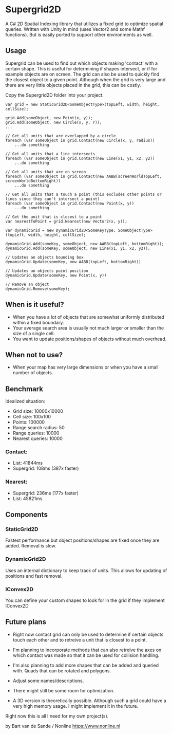 # Supergrid2D

A C# 2D Spatial Indexing library that utilizes a fixed grid to optimize spatial queries.
Written with Unity in mind (uses Vector2 and some Mathf functions). But is easily ported to support other environments as well.

## Usage

Supergrid can be used to find out which objects making 'contact' with a certain shape. This is useful for determining if shapes intersect, or if for example objects are on screen.
The grid can also be used to quickly find the closest object to a given point. Although when the grid is very large and there are very little objects placed in the grid, this can be costly.

Copy the Supergrid2D folder into your project.

```
var grid = new StaticGrid2D<SomeObjectType>(topLeft, width, height, cellSize);

grid.Add(someObject, new Point(x, y));
grid.Add(someObject, new Circle(x, y, r));
...

// Get all units that are overlapped by a circle
foreach (var someObject in grid.Contact(new Circle(x, y, radius))
    ...do something

// Get all units that a line intersects
foreach (var someObject in grid.Contact(new Line(x1, y1, x2, y2))
    ...do something

// Get all units that are on screen
foreach (var someObject in grid.Contact(new AABB(screenWorldTopLeft, screenWorldBottomRight))
    ...do something

// Get all units that a touch a point (this excludes other points or lines since they can't intersect a point)
foreach (var someObject in grid.Contact(new Point(x, y))
    ...do something

// Get the unit that is closest to a point
var nearestToPoint = grid.Nearest(new Vector2(x, y));

var dynamicGrid = new DynamicGrid2D<SomeKeyType, SomeObjectType>(topLeft, width, height, cellSize);

dynamicGrid.Add(someKey, someObject, new AABB(topLeft, bottomRight));
dynamicGrid.Add(someKey, someObject, new Line(x1, y1, x2, y2));

// Updates an objects bounding box
dynamicGrid.Update(someKey, new AABB(topLeft, bottomRight))

// Updates an objects point position
dynamicGrid.Update(someKey, new Point(x, y))

// Remove an object
dynamicGrid.Remove(someKey);

```

## When is it useful?

- When you have a lot of objects that are somewhat uniformly distributed within a fixed boundary.
- Your average search area is usually not much larger or smaller than the size of a single cell.
- You want to update positions/shapes of objects without much overhead.

## When not to use?

- When your map has very large dimensions or when you have a small number of objects.

## Benchmark

Idealized situation:

- Grid size: 10000x10000
- Cell size: 100x100
- Points: 100000
- Range search radius: 50
- Range queries: 10000
- Nearest queries: 10000

### Contact:

- List: 41844ms
- Supergrid: 108ms (387x faster)

### Nearest:

- Supergrid: 236ms (177x faster)
- List: 45821ms


## Components

### StaticGrid2D
Fastest performance but object positions/shapes are fixed once they are added.
Removal is slow.

### DynamicGrid2D
Uses an internal dictionary to keep track of units. This allows for updating of positions and fast removal.

### IConvex2D
You can define your custom shapes to look for in the grid if they implement IConvex2D

## Future plans

- Right now contact grid can only be used to determine if certain objects touch each other and to retreive a unit that is closest to a point.
- I'm planning to incorporate methods that can also retreive the axes on which contact was made so that it can be used for collision handling.

- I'm also planning to add more shapes that can be added and queried with. Quads that can be rotated and polygons.

- Adjust some names/descriptions.

- There might still be some room for optimization.

- A 3D version is theoretically possible. Although such a grid could have a very high memory usage. I might implement it in the future.

Right now this is all I need for my own project(s).

by Bart van de Sande / Nonline
https://www.nonline.nl

